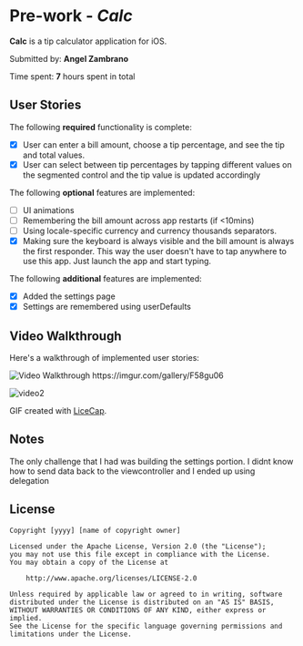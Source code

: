 # Pre-work - *Calc*

**Calc** is a tip calculator application for iOS.

Submitted by: **Angel Zambrano**

Time spent: **7** hours spent in total

## User Stories

The following **required** functionality is complete:

* [x] User can enter a bill amount, choose a tip percentage, and see the tip and total values.
* [x] User can select between tip percentages by tapping different values on the segmented control and the tip value is updated accordingly

The following **optional** features are implemented:

* [ ] UI animations
* [ ] Remembering the bill amount across app restarts (if <10mins)
* [ ] Using locale-specific currency and currency thousands separators.
* [x] Making sure the keyboard is always visible and the bill amount is always the first responder. This way the user doesn't have to tap anywhere to use this app. Just launch the app and start typing.

The following **additional** features are implemented:

- [x] Added the settings page
- [x] Settings are remembered using userDefaults

## Video Walkthrough

Here's a walkthrough of implemented user stories:

<img src='https://imgur.com/gallery/F58gu06' title='Video Walkthrough' width='' alt='Video Walkthrough' />
https://imgur.com/gallery/F58gu06

![video2](https://user-images.githubusercontent.com/29695936/185813380-10853fd0-02b7-4b96-b4d7-de53e3212903.gif)

GIF created with [LiceCap](http://www.cockos.com/licecap/).


## Notes

The only challenge that I had was building the settings portion. I didnt know how to send data back to the viewcontroller and I ended up using delegation

## License

    Copyright [yyyy] [name of copyright owner]

    Licensed under the Apache License, Version 2.0 (the "License");
    you may not use this file except in compliance with the License.
    You may obtain a copy of the License at

        http://www.apache.org/licenses/LICENSE-2.0

    Unless required by applicable law or agreed to in writing, software
    distributed under the License is distributed on an "AS IS" BASIS,
    WITHOUT WARRANTIES OR CONDITIONS OF ANY KIND, either express or implied.
    See the License for the specific language governing permissions and
    limitations under the License.
